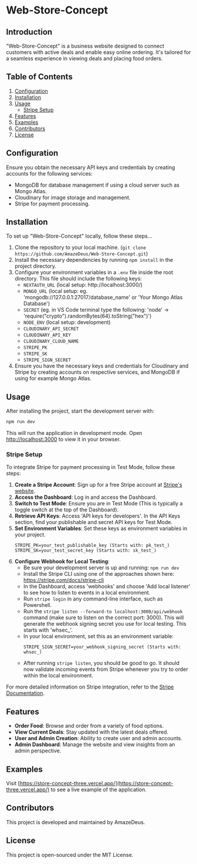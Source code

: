 
# Web-Store-Concept

## Introduction
"Web-Store-Concept" is a business website designed to connect customers with active deals and enable easy online ordering. It's tailored for a seamless experience in viewing deals and placing food orders.

## Table of Contents
1. [Configuration](#configuration)
2. [Installation](#installation)
3. [Usage](#usage)
   - [Stripe Setup](#stripe-setup)
4. [Features](#features)
5. [Examples](#examples)
6. [Contributors](#contributors)
7. [License](#license)

## Configuration
Ensure you obtain the necessary API keys and credentials by creating accounts for the following services:
- MongoDB for database management if using a cloud server such as Mongo Atlas.
- Cloudinary for image storage and management.
- Stripe for payment processing.

## Installation
To set up "Web-Store-Concept" locally, follow these steps...

1. Clone the repository to your local machine. (`git clone https://github.com/AmazeDeus/Web-Store-Concept.git`)
2. Install the necessary dependencies by running `npm install` in the project directory.
3. Configure your environment variables in a `.env` file inside the root directory. This file should include the following keys:
   - `NEXTAUTH_URL` (local setup: http://localhost:3000/)
   - `MONGO_URL` (local setup: eg. 'mongodb://127.0.0.1:27017/database_name' or 'Your Mongo Atlas Database')
   - `SECRET` (eg. in VS Code terminal type the following: 'node' -> 'require("crypto").randomBytes(64).toString("hex")')
   - `NODE_ENV` (local setup: development)
   - `CLOUDINARY_API_SECRET`
   - `CLOUDINARY_API_KEY`
   - `CLOUDINARY_CLOUD_NAME`
   - `STRIPE_PK`
   - `STRIPE_SK`
   - `STRIPE_SIGN_SECRET`
4. Ensure you have the necessary keys and credentials for Cloudinary and Stripe by creating accounts on respective services, and MongoDB if using for example Mongo Atlas.

## Usage
After installing the project, start the development server with:

```bash
npm run dev
```

This will run the application in development mode. Open [http://localhost:3000](http://localhost:3000) to view it in your browser.

### Stripe Setup
To integrate Stripe for payment processing in Test Mode, follow these steps:

1. **Create a Stripe Account**: Sign up for a free Stripe account at [Stripe's website](https://stripe.com).
2. **Access the Dashboard**: Log in and access the Dashboard.
3. **Switch to Test Mode**: Ensure you are in Test Mode (This is typically a toggle switch at the top of the Dashboard).
4. **Retrieve API Keys**: Access 'API keys for developers'. In the API Keys section, find your publishable and secret API keys for Test Mode.
5. **Set Environment Variables**: Set these keys as environment variables in your project.
   ```
   STRIPE_PK=your_test_publishable_key (Starts with: pk_test_)
   STRIPE_SK=your_test_secret_key (Starts with: sk_test_)
   ```
6. **Configure Webhook for Local Testing**:
   - Be sure your development server is up and running: `npm run dev`
   - Install the Stripe CLI using one of the approaches shown here: https://stripe.com/docs/stripe-cli
   - In the Dashboard, access 'webhooks' and choose 'Add local listener' to see how to listen to events in a local environment.
   - Run `stripe login` in any command-line interface, such as Powershell.
   - Run the `stripe listen --forward-to localhost:3000/api/webhook` command (make sure to listen on the correct port: 3000). This will generate the webhook signing secret you use for local testing. This starts with 'whsec_'.
   - In your local environment, set this as an environment variable:
     ```
     STRIPE_SIGN_SECRET=your_webhook_signing_secret (Starts with: whsec_)
     ```
   - After running `stripe listen`, you should be good to go. It should now validate incoming events from Stripe whenever you try to order within the local environment.

For more detailed information on Stripe integration, refer to the [Stripe Documentation](https://stripe.com/docs).

## Features
- **Order Food**: Browse and order from a variety of food options.
- **View Current Deals**: Stay updated with the latest deals offered.
- **User and Admin Creation**: Ability to create user and admin accounts.
- **Admin Dashboard**: Manage the website and view insights from an admin perspective.

## Examples
Visit [https://store-concept-three.vercel.app/](https://store-concept-three.vercel.app/) to see a live example of the application.

## Contributors
This project is developed and maintained by AmazeDeus.

## License
This project is open-sourced under the MIT License.
